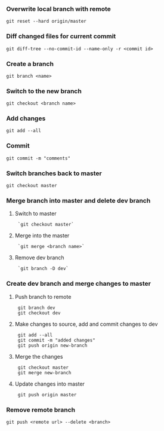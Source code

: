 
### Overwrite local branch with remote
`git reset --hard origin/master`


### Diff changed files for current commit
`git diff-tree --no-commit-id --name-only -r <commit id>`


### Create a branch
`git branch <name>`


### Switch to the new branch
`git checkout <branch name>`


### Add changes
`git add --all`


### Commit
`git commit -m "comments"`


### Switch branches back to master
`git checkout master`


### Merge branch into master and delete dev branch
1. Switch to master

        `git checkout master`

2. Merge into the master

        `git merge <branch name>`

3. Remove dev branch

        `git branch -D dev`


### Create dev branch and merge changes to master
1. Push branch to remote

        git branch dev
        git checkout dev

2. Make changes to source, add and commit changes to dev

        git add --all
        git commit -m "added changes"
        git push origin new-branch
    
3. Merge the changes

        git checkout master
        git merge new-branch

4. Update changes into master

        git push origin master


### Remove remote branch
`git push <remote url> --delete <branch>`
